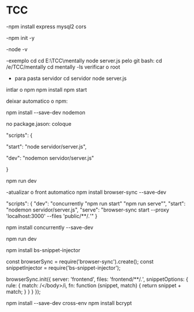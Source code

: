 # TCC
-npm install express mysql2 cors

-npm init -y

-node -v

-exemplo cd cd E:\TCC\mentally node server.js
pelo git bash: cd /e/TCC/mentally
cd mentally 
-ls verificar o root

- para pasta servidor 
cd servidor
node server.js

intlar o npm
npm install
npm start

deixar automatico o npm:

npm install --save-dev nodemon

no package.jason: coloque

"scripts": {

  "start": "node servidor/server.js",
  
  "dev": "nodemon servidor/server.js"
  
}

npm run dev

-atualizar o front automatico
npm install browser-sync --save-dev

"scripts": {
  "dev": "concurrently \"npm run start\" \"npm run serve\"",
  "start": "nodemon servidor/server.js",
  "serve": "browser-sync start --proxy 'localhost:3000' --files 'public/**/*.*'"
}

npm install concurrently --save-dev

npm run dev

npm install bs-snippet-injector

const browserSync = require('browser-sync').create();
const snippetInjector = require('bs-snippet-injector');

browserSync.init({
  server: 'frontend',
  files: 'frontend/**/*.*',
  snippetOptions: {
    rule: {
      match: /<\/body>/i,
      fn: function (snippet, match) {
        return snippet + match;
      }
    } 
  }
});

npm install --save-dev cross-env
npm install bcrypt

